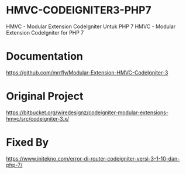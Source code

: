 # HMVC-CODEIGNITER3-PHP7
HMVC - Modular Extension CodeIgniter Untuk PHP 7
HMVC - Modular Extension CodeIgniter for PHP 7

# Documentation
https://github.com/mrrfly/Modular-Extension-HMVC-CodeIgniter-3

# Original Project
https://bitbucket.org/wiredesignz/codeigniter-modular-extensions-hmvc/src/codeigniter-3.x/

# Fixed By
https://www.initekno.com/error-di-router-codeigniter-versi-3-1-10-dan-php-7/